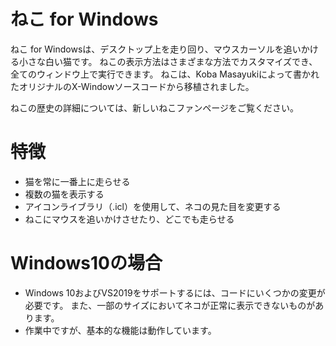 # ねこ for Windows
ねこ for Windowsは、デスクトップ上を走り回り、マウスカーソルを追いかける小さな白い猫です。 ねこの表示方法はさまざまな方法でカスタマイズでき、全てのウィンドウ上で実行できます。 ねこは、Koba Masayukiによって書かれたオリジナルのX-Windowソースコードから移植されました。

ねこの歴史の詳細については、新しいねこファンページをご覧ください。
# 特徴
- 猫を常に一番上に走らせる
- 複数の猫を表示する
- アイコンライブラリ（.icl）を使用して、ネコの見た目を変更する
- ねこにマウスを追いかけさせたり、どこでも走らせる

# Windows10の場合
- Windows 10およびVS2019をサポートするには、コードにいくつかの変更が必要です。 また、一部のサイズにおいてネコが正常に表示できないものがあります。
- 作業中ですが、基本的な機能は動作しています。
